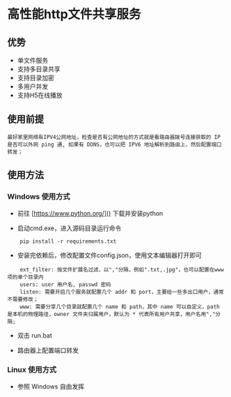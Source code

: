 # 高性能http文件共享服务

## 优势
- 单文件服务
- 支持多目录共享
- 支持目录加密
- 多用户并发
- 支持H5在线播放

## 使用前提
	
	最好家里网络有IPV4公网地址，检查是否有公网地址的方式就是看路由器拨号连接获取的 IP 是否可以外网 ping 通, 如果有 DDNS，也可以把 IPV6 地址解析到路由上，然后配置端口转发；

## 使用方法

### Windows 使用方式

- 前往 [https://www.python.org/]() 下载并安装python

- 启动cmd.exe，进入源码目录运行命令
```
	pip install -r requirements.txt
```	
- 安装完依赖后，修改配置文件config.json，使用文本编辑器打开即可
```
	ext_filter: 按文件扩展名过滤，以","分隔，例如".txt,.jpg"，也可以配置在www项的单个目录内
	users: user 用户名, passwd 密码
	listen: 需要开启几个服务就配置几个 addr 和 port，主要给一些多出口用户，通常不需要修改；
	www: 需要分享几个目录就配置几个 name 和 path，其中 name 可以自定义，path 是本机的物理路径，owner 文件夹归属用户，默认为 * 代表所有用户共享，用户名用","分隔;
```
- 双击 run.bat

- 路由器上配置端口转发

### Linux 使用方式

- 参照 Windows 自由发挥